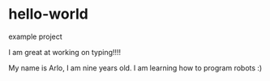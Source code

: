 # hello-world
example project

I am great at working on typing!!!!

My name is Arlo, I am nine years old.
I am learning how to program robots :)
